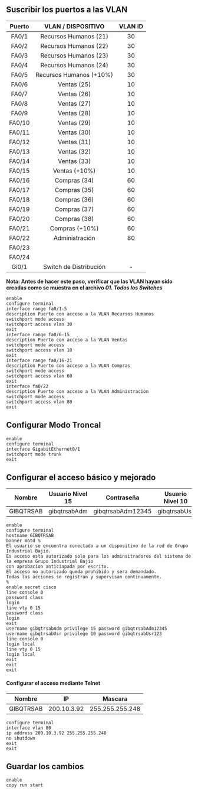 ## Suscribir los puertos a las VLAN
| Puerto |   VLAN / DISPOSITIVO    | VLAN ID |
| :----: | :---------------------: | :-----: |
| FA0/1  |  Recursos Humanos (21)  |   30    |
| FA0/2  |  Recursos Humanos (22)  |   30    |
| FA0/3  |  Recursos Humanos (23)  |   30    |
| FA0/4  |  Recursos Humanos (24)  |   30    |
| FA0/5  | Recursos Humanos (+10%) |   30    |
| FA0/6  |       Ventas (25)       |   10    |
| FA0/7  |       Ventas (26)       |   10    |
| FA0/8  |       Ventas (27)       |   10    |
| FA0/9  |       Ventas (28)       |   10    |
| FA0/10 |       Ventas (29)       |   10    |
| FA0/11 |       Ventas (30)       |   10    |
| FA0/12 |       Ventas (31)       |   10    |
| FA0/13 |       Ventas (32)       |   10    |
| FA0/14 |       Ventas (33)       |   10    |
| FA0/15 |      Ventas (+10%)      |   10    |
| FA0/16 |      Compras (34)       |   60    |
| FA0/17 |      Compras (35)       |   60    |
| FA0/18 |      Compras (36)       |   60    |
| FA0/19 |      Compras (37)       |   60    |
| FA0/20 |      Compras (38)       |   60    |
| FA0/21 |     Compras (+10%)      |   60    |
| FA0/22 |     Administración      |   80    |
| FA0/23 |                         |         |
| FA0/24 |                         |         |
| Gi0/1  | Switch de Distribución  |    -    |

**Nota: Antes de hacer este paso, verificar que las VLAN hayan sido creadas como se muestra en el archivo *01. Todos los Switches***

```
enable
configure terminal
interface range fa0/1-5
description Puerto con acceso a la VLAN Recursos Humanos
switchport mode access
switchport access vlan 30
exit
interface range fa0/6-15
description Puerto con acceso a la VLAN Ventas
switchport mode access
switchport access vlan 10
exit
interface range fa0/16-21
description Puerto con acceso a la VLAN Compras
switchport mode access
switchport access vlan 60
exit
interface fa0/22
description Puerto con acceso a la VLAN Administracion
switchport mode access
switchport access vlan 80
exit
```
## Configurar Modo Troncal

```
enable
configure terminal
interface GigabitEthernet0/1
switchport mode trunk
exit
```
## Configurar el acceso básico y mejorado
|  Nombre   | Usuario Nivel 15 |    Contraseña     | Usuario Nivel 10 |   Contraseña    |
| :-------: | :--------------: | :---------------: | :--------------: | :-------------: |
| GIBQTRSAB |   gibqtrsabAdm   | gibqtrsabAdm12345 |   gibqtrsabUsr   | gibqtrsabUsr123 |

```
enable
configure terminal
hostname GIBQTRSAB
banner motd %
El usuario se encuentra conectado a un dispositivo de la red de Grupo Industrial Bajio.
Es acceso esta autorizado solo para los adminsitradores del sistema de la empresa Grupo Industrial Bajio
con aprobacion anticiapada por escrito.
El acceso no autorizado queda prohibido y sera demandado.
Todas las acciones se registran y supervisan continuamente.
%
enable secret cisco
line console 0
password class
login
line vty 0 15
password class
login
exit
username gibqtrsabAdm privilege 15 password gibqtrsabAdm12345
username gibqtrsabUsr privilege 10 password gibqtrsabUsr123
line console 0
login local
line vty 0 15
login local
exit
exit
exit
```
#### Configurar el acceso mediante Telnet
|  Nombre   |     IP      |     Mascara     |
| :-------: | :---------: | :-------------: |
| GIBQTRSAB | 200.10.3.92 | 255.255.255.248 |

```
configure terminal
interface vlan 80
ip address 200.10.3.92 255.255.255.248
no shutdown
exit
exit
```
## Guardar los cambios

```
enable
copy run start
```
